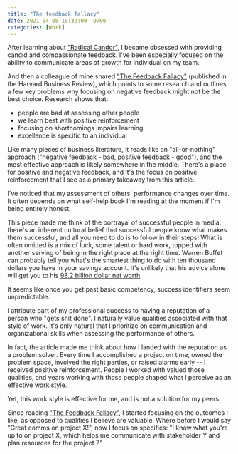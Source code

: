```yaml
---
title: "The feedback fallacy"
date: 2021-04-05 18:32:00 -0700
categories: [Work]
---
```


After learning about ["Radical Candor"][2], I became obsessed with providing candid and compassionate feedback. I've been especially focused on the ability to communicate areas of growth for individual on my team.

And then a colleague of mine shared ["The Feedback Fallacy"][1] (published in the Harvard Business Review), which points to some research and outlines a few key problems why focusing on negative feedback might not be the best choice. Research shows that:

* people are bad at assessing other people
* we learn best with positive reinforcement
* focusing on shortcomings impairs learning
* excellence is specific to an individual

Like many pieces of business literature, it reads like an "all-or-nothing" approach ("negative feedback - bad, positive feedback - good"), and the most effective approach is likely somewhere in the middle. There's a place for positive and negative feedback, and it's the focus on positive reinforcement that I see as a primary takeaway from this article.

I've noticed that my assessment of others' performance changes over time. It often depends on what self-help book I'm reading at the moment if I'm being entirely honest.

This piece made me think of the portrayal of successful people in media: there's an inherent cultural belief that successful people know what makes them successful, and all you need to do is to follow in their steps! What is often omitted is a mix of luck, some talent or hard work, topped with another serving of being in the right place at the right time. Warren Buffet can probably tell you what's the smartest thing to do with ten thousand dollars you have in your savings account. It's unlikely that his advice alone will get you to his [98.2 billion dollar net worth][3].

It seems like once you get past basic competency, success identifiers seem unpredictable.

I attribute part of my professional success to having a reputation of a person who "gets shit done". I naturally value qualities associated with that style of work. It's only natural that I prioritize on communication and organizational skills when assessing the performance of others.

In fact, the article made me think about how I landed with the reputation as a problem solver. Every time I accomplished a project on time, owned the problem space, involved the right parties, or raised alarms early -- I received positive reinforcement. People I worked with valued those qualities, and years working with those people shaped what I perceive as an effective work style.

Yet, this work style is effective for me, and is not a solution for my peers.

Since reading ["The Feedback Fallacy"][1], I started focusing on the outcomes I like, as opposed to qualities I believe are valuable. Where before I would say "Great comms on project X!", now I focus on specifics: "I know what you're up to on project X, which helps me communicate with stakeholder Y and plan resources for the project Z"

[1]: https://hbr.org/2019/03/the-feedback-fallacy
[2]: https://amzn.to/3ukVvm5
[3]: https://www.google.com/search?q=warren+buffett+net+worth

